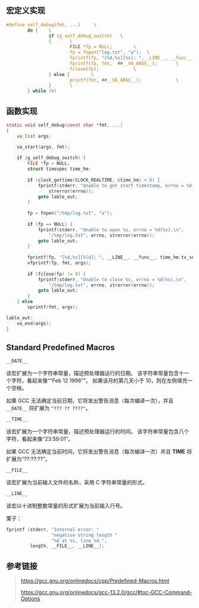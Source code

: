 ## 宏定义实现

```c
#define self_debug(fmt, ...)     \
        do {    \
                if (g_self_debug_switch)   \
                {       \
                        FILE *fp = NULL;        \
                        fp = fopen("log.txt", "a");  \
                        fprintf(fp, "[%d,%s][%s]: ",__LINE__, __func__, __TIME__);      \
                        fprintf(fp, fmt,  ##__VA_ARGS__);       \
                        fclose(fp);             \
                } else {        \
                        printf(fmt, ##__VA_ARGS__);             \
                }       \
        } while (0)
```

## 函数实现

```c
static void self_debug(const char *fmt, ...)
{
	va_list args;

	va_start(args, fmt);
	
	if (g_self_debug_switch) {
		FILE *fp = NULL;
		struct timespec time_hm;
	
		if (clock_gettime(CLOCK_REALTIME, &time_hm) < 0) {
			fprintf(stderr, "Unable to get start timestamp, errno = %d(%s).\n", errno,
				strerror(errno));
			goto lable_out;
		}
	
		fp = fopen("/tmp/log.txt", "a");
	
		if (fp == NULL) {
			fprintf(stderr, "Unable to open %s, errno = %d(%s).\n",
				"/tmp/log.txt", errno, strerror(errno));
			goto lable_out;
		}
	
		fprintf(fp, "[%d,%s][%ld]: ", __LINE__, __func__, time_hm.tv_sec);
		vfprintf(fp, fmt, args);
	
		if (fclose(fp) != 0) {
			fprintf(stderr, "Unable to close %s, errno = %d(%s).\n",
				"/tmp/log.txt", errno, strerror(errno));
			goto lable_out;
		}
	} else
		vprintf(fmt, args);

lable_out:
	va_end(args);
}
```

## Standard Predefined Macros

```c
__DATE__
```

该宏扩展为一个字符串常量，描述预处理器运行的日期。 该字符串常量包含十一个字符，看起来像““Feb 12 1996””。 如果该月的第几天小于 10，则在左侧填充一个空格。

如果 GCC 无法确定当前日期，它将发出警告消息（每次编译一次），并且 `__DATE__` 将扩展为 `"??? ?? ????"`。

```c
__TIME__
```

该宏扩展为一个字符串常量，描述预处理器运行的时间。 该字符串常量包含八个字符，看起来像“23:59:01”。

如果 GCC 无法确定当前时间，它将发出警告消息（每次编译一次）并且 __TIME__ 将扩展为“??:??:??”。

```c
__FILE__
```

该宏扩展为当前输入文件的名称，采用 C 字符串常量的形式。

```c
__LINE__
```

该宏以十进制整数常量的形式扩展为当前输入行号。

栗子：

```c
fprintf (stderr, "Internal error: "
                 "negative string length "
                 "%d at %s, line %d.",
         length, __FILE__, __LINE__);
```

## 参考链接

> https://gcc.gnu.org/onlinedocs/cpp/Predefined-Macros.html
>
> https://gcc.gnu.org/onlinedocs/gcc-13.2.0/gcc/#toc-GCC-Command-Options